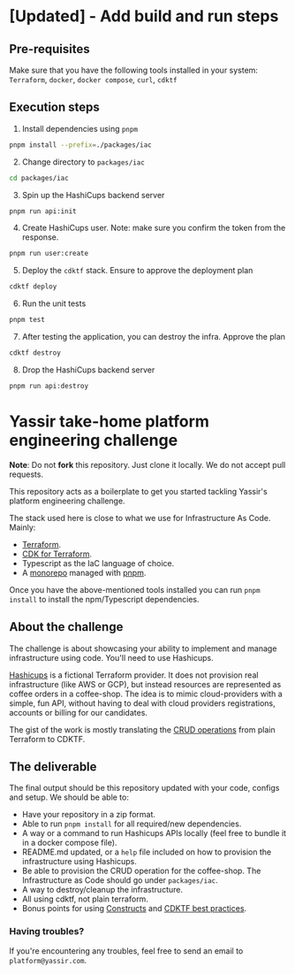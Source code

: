 # [Updated] - Add build and run steps

## Pre-requisites
Make sure that you have the following tools installed in your system:
`Terraform`, `docker`, `docker compose`, `curl`, `cdktf`

## Execution steps
1. Install dependencies using `pnpm`
```bash
pnpm install --prefix=./packages/iac
```
2. Change directory to `packages/iac`
```bash
cd packages/iac
```
3. Spin up the HashiCups backend server
```bash
pnpm run api:init
```
4. Create HashiCups user. Note: make sure you confirm the token from the response.
```bash
pnpm run user:create
```
5. Deploy the `cdktf` stack. Ensure to approve the deployment plan
```bash
cdktf deploy
```
6. Run the unit tests
```bash
pnpm test
```
7. After testing the application, you can destroy the infra. Approve the plan
```bash
cdktf destroy
```
8. Drop the HashiCups backend server
```bash
pnpm run api:destroy
```


# Yassir take-home platform engineering challenge

**Note**: Do not **fork** this repository. Just clone it locally. We do not accept pull requests.

This repository acts as a boilerplate to get you started tackling Yassir's platform engineering challenge.

The stack used here is close to what we use for Infrastructure As Code. Mainly:

- [Terraform](https://developer.hashicorp.com/terraform/tutorials/aws-get-started/install-cli).
- [CDK for Terraform](https://developer.hashicorp.com/terraform/tutorials/cdktf/cdktf-install).
- Typescript as the IaC language of choice.
- A [monorepo](https://monorepo.tools/) managed with [pnpm](https://pnpm.io/).

Once you have the above-mentioned tools installed you can run `pnpm install` to install the npm/Typescript dependencies.

## About the challenge
The challenge is about showcasing your ability to implement and manage infrastructure using code. You'll need to use Hashicups.

[Hashicups](https://registry.terraform.io/providers/hashicorp/hashicups/latest/docs) is a fictional Terraform provider. It does not provision real infrastructure (like AWS or GCP), but instead resources are represented as coffee
orders in a coffee-shop. The idea is to mimic cloud-providers with a simple, fun API, without having to deal with cloud providers registrations, accounts or billing for our candidates.

The gist of the work is mostly translating the [CRUD operations](https://developer.hashicorp.com/terraform/tutorials/providers/provider-use) from plain Terraform to CDKTF.


## The deliverable
The final output should be this repository updated with your code, configs and setup. We should be able to:
- Have your repository in a zip format.
- Able to run `pnpm install` for all required/new dependencies.
- A way or a command to run Hashicups APIs locally (feel free to bundle it in a docker compose file).
- README.md updated, or a `help` file included on how to provision the infrastructure using Hashicups.
- Be able to provision the CRUD operation for the coffee-shop. The Infrastructure as Code should go under `packages/iac`.
- A way to destroy/cleanup the infrastructure.
- All using cdktf, not plain terraform.
- Bonus points for using [Constructs](https://developer.hashicorp.com/terraform/cdktf/concepts/constructs) and [CDKTF best practices](https://developer.hashicorp.com/terraform/cdktf/create-and-deploy/best-practices).

### Having troubles?
If you're encountering any troubles, feel free to send an email to `platform@yassir.com`.

